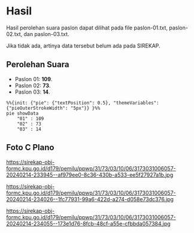 # Hasil

Hasil perolehan suara paslon dapat dilihat pada file paslon-01.txt, paslon-02.txt, dan paslon-03.txt.

Jika tidak ada, artinya data tersebut belum ada pada SIREKAP.

## Perolehan Suara

 * Paslon 01: **109**.
 * Paslon 02: **73**.
 * Paslon 03: **14**.

```mermaid
%%{init: {"pie": {"textPosition": 0.5}, "themeVariables": {"pieOuterStrokeWidth": "5px"}} }%%
pie showData
    "01" : 109
    "02" : 73
    "03" : 14
```
## Foto C Plano

https://sirekap-obj-formc.kpu.go.id/d179/pemilu/ppwp/31/73/03/10/06/3173031006057-20240214-233945--af979ee0-8c36-430b-a533-ee5f27927a1b.jpg

https://sirekap-obj-formc.kpu.go.id/d179/pemilu/ppwp/31/73/03/10/06/3173031006057-20240214-234026--1fc77931-99a6-422d-a274-d058e73dc376.jpg

https://sirekap-obj-formc.kpu.go.id/d179/pemilu/ppwp/31/73/03/10/06/3173031006057-20240214-234055--173e1d76-8fcb-48cf-a55e-cfbbda057384.jpg
